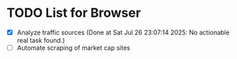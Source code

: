 # TODO List for Browser

- [x] Analyze traffic sources  (Done at Sat Jul 26 23:07:14 2025: No actionable real task found.)
- [ ] Automate scraping of market cap sites